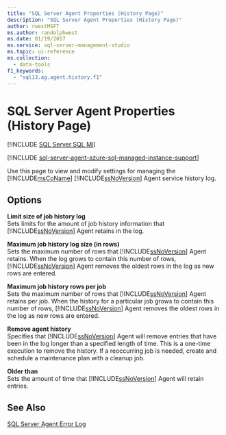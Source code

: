 ```yaml
---
title: "SQL Server Agent Properties (History Page)"
description: "SQL Server Agent Properties (History Page)"
author: rwestMSFT
ms.author: randolphwest
ms.date: 01/19/2017
ms.service: sql-server-management-studio
ms.topic: ui-reference
ms.collection:
  - data-tools
f1_keywords:
  - "sql13.ag.agent.history.f1"
---
```

# SQL Server Agent Properties (History Page)
[!INCLUDE [SQL Server SQL MI](../includes/applies-to-version/sql-asdbmi.md)]

[!INCLUDE [sql-server-agent-azure-sql-managed-instance-support](../includes/sql-server-agent-azure-sql-managed-instance-support.md)]

Use this page to view and modify settings for managing the [!INCLUDE[msCoName](../includes/msconame-md.md)] [!INCLUDE[ssNoVersion](../includes/ssnoversion-md.md)] Agent service history log.  
  
## Options  
**Limit size of job history log**  
Sets limits for the amount of job history information that [!INCLUDE[ssNoVersion](../includes/ssnoversion-md.md)] Agent retains in the log.  
  
**Maximum job history log size (in rows)**  
Sets the maximum number of rows that [!INCLUDE[ssNoVersion](../includes/ssnoversion-md.md)] Agent retains. When the log grows to contain this number of rows, [!INCLUDE[ssNoVersion](../includes/ssnoversion-md.md)] Agent removes the oldest rows in the log as new rows are entered.  
  
**Maximum job history rows per job**  
Sets the maximum number of rows that [!INCLUDE[ssNoVersion](../includes/ssnoversion-md.md)] Agent retains per job. When the history for a particular job grows to contain this number of rows, [!INCLUDE[ssNoVersion](../includes/ssnoversion-md.md)] Agent removes the oldest rows in the log as new rows are entered.  
  
**Remove agent history**  
Specifies that [!INCLUDE[ssNoVersion](../includes/ssnoversion-md.md)] Agent will remove entries that have been in the log longer than a specified length of time. This is a one-time execution to remove the history. If a reoccurring job is needed, create and schedule a maintenance plan with a cleanup job.  
  
**Older than**  
Sets the amount of time that [!INCLUDE[ssNoVersion](../includes/ssnoversion-md.md)] Agent will retain entries.  
  
## See Also  
[SQL Server Agent Error Log](sql-server-agent-error-log.md)  
